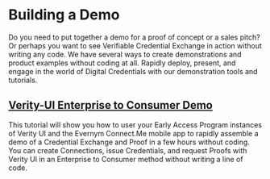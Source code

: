 # Building a Demo

Do you need to put together a demo for a proof of concept or a sales pitch? Or perhaps you want to see Verifiable Credential Exchange in action without writing any code. We have several ways to create demonstrations and product examples without coding at all. Rapidly deploy, present, and engage in the world of Digital Credentials with our demonstration tools and tutorials.

## [Verity-UI Enterprise to Consumer Demo](/portal/training/verityui-demo/)

This tutorial will show you how to user your Early Access Program instances of Verity UI and the Evernym Connect.Me mobile app to rapidly assemble a demo of a Credential Exchange and Proof in a few hours without coding. You can create Connections, issue Credentials, and request Proofs with Verity UI in an Enterprise to Consumer method without writing a line of code.

<!-- ## [Verity Server Enterprise Demo](/portal/training/verity-server-demo/)

Use Verity Server to create your Enterprise Demo.
 -->

